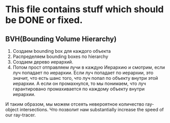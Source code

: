 # This file contains stuff which should be DONE or fixed.

## BVH(Bounding Volume Hierarchy)

1. Создаем bounding box для каждого объекта
2. Распределяем bounding boxes по hierarchy
3. Создаем дерево иерархий.
4. Потом прост отправляем лучи в каждую Иерархию и смотрим, если луч попадает по иерархии.
 Если луч попадает по иерархии, это значит, что есть шанс того, что луч попал по объекту внутри этой иерархии.
А если он промахнулся, то мы понимаем, что луч гарантировано промахивается по каждому объекту внутри иерархии.

И таким образом, мы можем отсеять невероятное количество ray-object intersections. Что позволит нам substantially increase the speed of our ray-tracer.